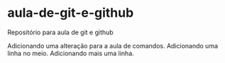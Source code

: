 ﻿# aula-de-git-e-github
Repositório para aula de git e github

Adicionando uma alteração para a aula de comandos.
Adicionando uma linha no meio.
Adicionando mais uma linha.
